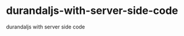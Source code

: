 durandaljs-with-server-side-code
================================

durandaljs with server side code
